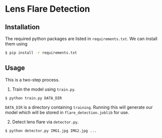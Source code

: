 # Lens Flare Detection



## Installation
The required python packages are listed in `requirements.txt`. We can install them using 
```bash
$ pip install -r requirements.txt
```

## Usage

This is a two-step process.
1. Train the model using `train.py`. 
```
$ python train.py DATA_DIR
```
`DATA_DIR` is a directory containing `training`. Running this will generate our model which will be stored in `flare_detection.joblib` for use.

2. Detect lens flare via `detector.py`.
```
$ python detector.py IMG1.jpg IMG2.jpg ...
```
